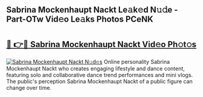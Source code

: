## Sabrina Mockenhaupt Nackt Le𝚊k𝚎d N𝚞𝚍e - Part-OTw Vid𝚎o Le𝚊ks Photos PCeNK

# <h2><a href="http://fb67y6.evod.top/?m=Sabrina+Mockenhaupt+Nackt">🔗 👉🔴 Sabrina Mockenhaupt Nackt Vid𝚎o Ph𝚘t𝚘s</a></h2>

[![Sabrina Mockenhaupt Nackt N𝚞d𝚎s](https://i.imgur.com/8V9OHl7.gif)](http://fb67y6.evod.top/?m=Sabrina+Mockenhaupt+Nackt)
Online personality Sabrina Mockenhaupt Nackt who creates engaging lifestyle and dance content, featuring solo and collaborative dance trend performances and mini vlogs. The public's perception Sabrina Mockenhaupt Nackt of a public figure can change over time. 
